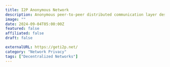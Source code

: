 ```yaml
---
title: I2P Anonymous Network
description: Anonymous peer-to-peer distributed communication layer designed to run any traditional Internet service such as email, IRC or web hosting.
image: ""
date: 2024-09-04T05:00:00Z
featured: false
affiliated: false
draft: false

externalURL: https://geti2p.net/
category: "Network Privacy"
tags: ["Decentralized Networks"]
---
```

